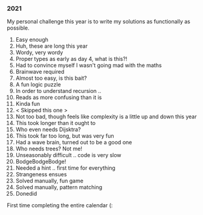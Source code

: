 ### 2021

My personal challenge this year is to write my solutions as functionally as possible.

1. Easy enough
2. Huh, these are long this year
3. Wordy, very wordy
4. Proper types as early as day 4, what is this?!
5. Had to convince myself I wasn't going mad with the maths
6. Brainwave required
7. Almost too easy, is this bait?
8. A fun logic puzzle
9. In order to understand recursion ..
10. Reads as more confusing than it is
11. Kinda fun
12. < Skipped this one >
13. Not too bad, though feels like complexity is a little up and down this year
14. This took longer than it ought to
15. Who even needs Dijsktra?
16. This took far too long, but was very fun
17. Had a wave brain, turned out to be a good one
18. Who needs trees? Not me!
19. Unseasonably difficult .. code is very slow
20. BodgeBodgeBodge!
21. Needed a hint .. first time for everything
22. Strangeness ensues
23. Solved manually, fun game
24. Solved manually, pattern matching
25. Donedid

First time completing the entire calendar (:
